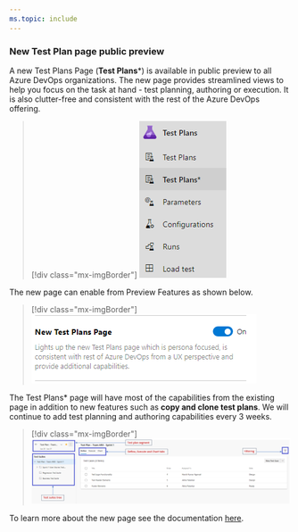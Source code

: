 ```yaml
---
ms.topic: include
---
```


### New Test Plan page public preview
 
A new Test Plans Page (**Test Plans***) is available in public preview to all Azure DevOps organizations. The new page provides streamlined views to help you focus on the task at hand - test planning, authoring or execution. It is also clutter-free and consistent with the rest of the Azure DevOps offering.

> [!div class="mx-imgBorder"]
> ![Badge](../../_img/154_22.png "New test plan page")

The new page can enable from Preview Features as shown below. 

> [!div class="mx-imgBorder"]
> ![Badge](../../_img/154_23.png "Enable new Test Plans page")

The Test Plans* page will have most of the capabilities from the existing page in addition to new features such as **copy and clone test plans**. We will continue to add test planning and authoring capabilities every 3 weeks.

> [!div class="mx-imgBorder"]
> ![Badge](../../_img/154_24.png "New Test Plans page features")

To learn more about the new page see the documentation [here](https://docs.microsoft.com/azure/devops/test/new-test-plans-page?view=azure-devops).
